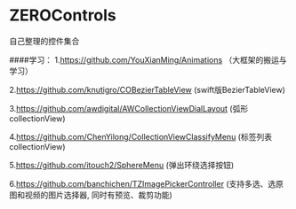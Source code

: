 # ZEROControls
自己整理的控件集合

####学习：
1.https://github.com/YouXianMing/Animations （大框架的搬运与学习）

2.https://github.com/knutigro/COBezierTableView (swift版BezierTableView)

3.https://github.com/awdigital/AWCollectionViewDialLayout (弧形collectionView)

4.https://github.com/ChenYilong/CollectionViewClassifyMenu (标签列表collectionView)

5.https://github.com/itouch2/SphereMenu (弹出环绕选择按钮)

6.https://github.com/banchichen/TZImagePickerController (支持多选、选原图和视频的图片选择器, 同时有预览、裁剪功能)
